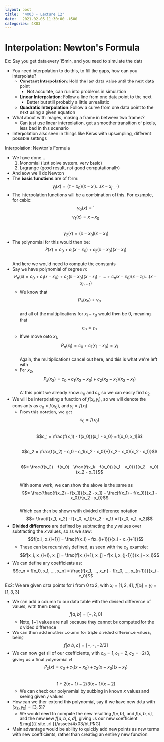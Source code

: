 ```yaml
---
layout: post
title:  "4X03 - Lecture 12"
date:   2021-02-05 11:30:00 -0500
categories: 4X03
---
```


Interpolation: Newton's Formula
===

Ex: Say you get data every 15min, and you need to simulate the data
- You need interpolation to do this, to fill the gaps, how can you interpolate?
    - **Constant Interpolation**: Hold the last data value until the next data point
        - Not accurate, can run into problems in simulation
    - **Linear Interpolation**: Follow a line from one data point to the next
        - Better but still probably a little unrealistic
    - **Quadratic Interpolation**: Follow a curve from one data point to the next using a given equation
- What about with images, making a frame in between two frames?
    - Can just use linear interpolation, get a smoother transition of pixels, less bad in this scenario
- Interpolation also seen in things like Keras with upsampling, different possible settings

Interpolation: Newton's Formula
- We have done...
    1. Monomial (just solve system, very basic)
    2. Lagrange (good result, not good computationally)
- And now we'll do Newton
- The **basis functions** are of form:  
    $$\gamma_j (x) = (x - x_0)(x-x_1) ... (x-x_{j-1})$$
- The interpolation functions will be a combination of this. For example, for cubic:
    $$\gamma_0 (x) = 1$$
    $$\gamma_1 (x) = x-x_0$$  
    $$\gamma_2 (x) = (x-x_0)(x-x_1)$$
- The polynomial for this would then be:  
    $$P(x) = c_0 + c_1 (x-x_0) + c_2 (x-x_0)(x-x_1)$$  
    And here we would need to compute the constants
- Say we have polynomial of degree *n*:  
    $$P_n(x) = c_0 + c_1(x-x_0) + c_2(x-x_0)(x-x_1) + ... + c_n(x-x_0)(x-x_1) ... (x-x_{n-1})$$
    - We know that  
    $$P_n(x_0) = y_0$$  
    and all of the multiplications for $x_i - x_0$ would then be 0, meaning that  
    $$c_0 = y_0$$
    - If we move onto $x_1$,  
    $$P_n(x_1) = c_0 + c_1 (x_1 - x_0) = y_1$$  
    Again, the multiplications cancel out here, and this is what we're left with
    - For $x_2$,  
    $$P_n(x_2) = c_0 + c_1(x_2 - x_0) + c_2(x_2 - x_0)(x_2 - x_1)$$  
    At this point we already know $c_0$ and $c_1$, so we can easily find $c_2$
- We will be interpolating a function of $f(x_i, y_i)$, so we will denote the constants as $c_0 = f(x_0)$, and $y_i = f(x_i)$
    - From this notation, we get  
        $$c_0 = f(x_0)$$  
        $$c_1 = \frac{f(x_1) - f(x_0)}{x_1 - x_0} = f[x_0, x_1]$$  
        $$c_2 = \frac{f(x_2) - c_0 - c_1(x_2 - x_0)}{(x_2 - x_0)(x_2 - x_1)}$$  
        $$= \frac{f(x_2) - f(x_0) - \frac{f(x_1) - f(x_0)}{x_1 - x_0}}{(x_2 - x_0)(x_2 - x_1)}$$  
        With some work, we can show the above is the same as  
        $$= \frac{\frac{f(x_2) - f(x_1)}{x_2 - x_1} - \frac{f(x_1) - f(x_0)}{x_1 - x_0}}{x_2 - x_0}$$  
        Which can then be shown with divided difference notation  
        $$= \frac{f[x_1, x_2] - f[x_0, x_1]}{x_2 - x_1} = f[x_0, x_1, x_2]$$
- **Divided difference** are defined by subtracting the *y* values over subtracting the *x* values, so as we saw:  
    $$f[x_i, x_{i+1}] = \frac{f(x_i) - f(x_{i+1})}{x_i - x_{i+1}}$$
    - These can be recursively defined, as seen with the $c_2$ example:  
        $$f[x_i, x_{i+1}, x_j] = \frac{f[x_{i+1}, x_j] - f[x_i, x_{j-1}]}{x_j - x_i}$$ 
- We can define any coefficients as:
    $$c_n = f[x_0, x_1, ..., x_n] = \frac{f[x_1, ..., x_n] - f[x_0, ..., x_{n-1}]}{x_i - x_0}$$

Ex2: We are given data points for *i* from 0 to 2, with $x_i = [1, 2, 4]$, $f[x_i] = y_i = [1, 3, 3]$
- We can add a column to our data table with the divided difference of values, with them being  
    $$f[a,b] = [-, 2, 0]$$
    - Note, $[-]$ values are null because they cannot be computed for the divided difference
- We can then add another column for triple divided difference values, being  
    $$f[a,b,c] = [-, -, -2/3]$$
- We can now get all of our coefficients, with $c_0 = 1, c_1 = 2, c_2 = -2/3$, giving us a final polynomial of  
    $$P_2(x) = c_0 + c_1(x-x_0) + c_2(x-x_0)(x-x_1)$$  
    $$1 + 2(x-1) - 2/3(x-1)(x-2)$$
    - We can check our polynomial by subbing in known *x* values and seeing given *y* values
- How can we then extend this polynomial, say if we have new data with $[x_3, y_3] = [3, 5]$?
    - We would need to compute the new resulting $f[a,b]$, and $f[a,b,c]$, and the new new $f[a,b,c,d]$, giving us our new coefficient  
        ![img]({{ site.url }}/assets/4x03/bt.PNG)
- Main advantage would be ability to quickly add new points as new terms with new coefficients, rather than creating an entirely new function
